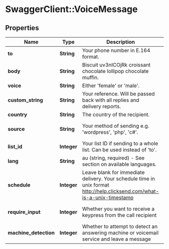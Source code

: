 # SwaggerClient::VoiceMessage

## Properties
Name | Type | Description | Notes
------------ | ------------- | ------------- | -------------
**to** | **String** | Your phone number in E.164 format. | 
**body** | **String** | Biscuit uv3nlCOjRk croissant chocolate lollipop chocolate muffin. | 
**voice** | **String** | Either &#39;female&#39; or &#39;male&#39;. | 
**custom_string** | **String** | Your reference. Will be passed back with all replies and delivery reports. | 
**country** | **String** | The country of the recipient. | 
**source** | **String** | Your method of sending e.g. &#39;wordpress&#39;, &#39;php&#39;, &#39;c#&#39;. | [optional] [default to &#39;sdk&#39;]
**list_id** | **Integer** | Your list ID if sending to a whole list. Can be used instead of &#39;to&#39;. | [optional] 
**lang** | **String** | au (string, required) - See section on available languages. | [optional] 
**schedule** | **Integer** | Leave blank for immediate delivery. Your schedule time in unix format http://help.clicksend.com/what-is-a-unix-timestamp | [optional] 
**require_input** | **Integer** | Whether you want to receive a keypress from the call recipient | [optional] [default to 0]
**machine_detection** | **Integer** | Whether to attempt to detect an answering machine or voicemail service and leave a message | [optional] [default to 0]


